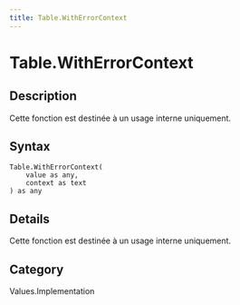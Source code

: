 ```yaml
---
title: Table.WithErrorContext
---
```


# Table.WithErrorContext


## Description

Cette fonction est destinée à un usage interne uniquement.


## Syntax

```powerquery
Table.WithErrorContext(
    value as any,
    context as text
) as any
```


## Details

Cette fonction est destinée à un usage interne uniquement.



## Category
Values.Implementation
